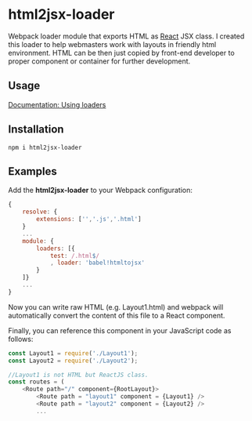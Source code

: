 # html2jsx-loader

Webpack loader module that exports HTML as [React](http://facebook.github.io/react/) JSX class.
I created this loader to help webmasters work with layouts in friendly html environment.
HTML can be then just copied by front-end developer to proper component or container for further development.

## Usage

[Documentation: Using loaders](http://webpack.github.io/docs/using-loaders.html)

## Installation

```
npm i html2jsx-loader
```

## Examples

Add the **html2jsx-loader** to your Webpack configuration:

``` javascript
{
    resolve: {
        extensions: ['','.js','.html']
    }
    ...
    module: {
        loaders: [{
            test: /.html$/
            , loader: 'babel!htmltojsx'
        }
    ]}
    ...
}
```

Now you can write raw HTML (e.g. Layout1.html) and webpack will automatically convert the content of this file to a React component.

Finally, you can reference this component in your JavaScript code as follows:

``` javascript
const Layout1 = require('./Layout1');
const Layout2 = require('./Layout2');

//Layout1 is not HTML but ReactJS class.
const routes = (
    <Route path="/" component={RootLayout}>
        <Route path = "layout1" component = {Layout1} />
        <Route path = "layout2" component = {Layout2} />
        ...
```
